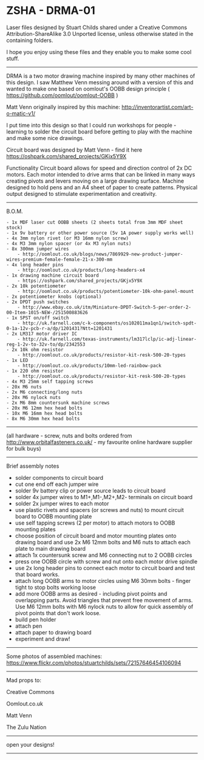 ZSHA - DRMA-01
==============

Laser files designed by Stuart Childs shared under a Creative Commons Attribution-ShareAlike 3.0 Unported license, unless otherwise stated in the containing folders.

I hope you enjoy using these files and they enable you to make some cool stuff. 

---

DRMA is a two motor drawing machine inspired by many other machines of this design. I saw Matthew Venn messing around with a version of this and wanted to make one based on oomlout's OOBB design principle ( https://github.com/oomlout/oomlout-OOBB )

Matt Venn originally inspired by this machine: http://inventorartist.com/art-o-matic-v1/

I put time into this design so that I could run workshops for people - learning to solder the circuit board before getting to play with the machine and make some nice drawings.

Circuit board was designed by Matt Venn - find it here https://oshpark.com/shared_projects/GKjx5Y9X

Functionality
Circuit board allows for speed and direction control of 2x DC motors. Each motor intended to drive arms that can be linked in many ways creating pivots and levers moving on a large drawing surface.
Machine designed to hold pens and an A4 sheet of paper to create patterns. Physical output designed to stimulate experimentation and creativity.

---

B.O.M.

	- 1x MDF laser cut OOBB sheets (2 sheets total from 3mm MDF sheet stock)
	- 1x 9v battery or other power source (5v 1A power supply works well)
	- 4x 3mm nylon rivet (or M3 16mm nylon screw)
	- 4x M3 3mm nylon spacer (or 4x M3 nylon nuts)
	- 8x 300mm jumper wires
		- http://oomlout.co.uk/blogs/news/7869929-new-product-jumper-wires-premium-female-female-21-x-300-mm
	- 4x long header pins
		- http://oomlout.co.uk/products/long-headers-x4
	- 1x drawing machine circuit board
		- https://oshpark.com/shared_projects/GKjx5Y9X
	- 2x 10k potentiometer
		- http://oomlout.co.uk/products/potentiometer-10k-ohm-panel-mount
	- 2x potentiometer knobs (optional)
	- 2x DPDT push switches
		- http://www.ebay.co.uk/itm/Miniature-DPDT-Switch-5-per-order-2-00-Item-1015-NEW-/251500883626
	- 1x SPST on/off switch
		- http://uk.farnell.com/c-k-components/os102011ma1qn1/switch-spdt-0-1a-12v-pcb-r-a/dp/1201431?Ntt=1201431
	- 2x LM317 motor driver IC
		- http://uk.farnell.com/texas-instruments/lm317lclp/ic-adj-linear-reg-1-2v-to-32v-to/dp/2342553
	- 2x 10k ohm resistor
		- http://oomlout.co.uk/products/resistor-kit-resk-500-20-types
	- 1x LED
		- http://oomlout.co.uk/products/10mm-led-rainbow-pack
	- 1x 220 ohm resistor
		- http://oomlout.co.uk/products/resistor-kit-resk-500-20-types
	- 4x M3 25mm self tapping screws
	- 20x M6 nuts
	- 2x M6 connecting/long nuts
	- 20x M6 nylock nuts
	- 2x M6 8mm countersunk machine screws
	- 20x M6 12mm hex head bolts
	- 10x M6 16mm hex head bolts
	- 8x M6 30mm hex head bolts
---


(all hardware - screw, nuts and bolts ordered from http://www.orbitalfasteners.co.uk/ - my favourite online hardware supplier for bulk buys)


---
Brief assembly notes

- solder components to circuit board
- cut one end off each jumper wire
- solder 9v battery clip or power source leads to circuit board
- solder 4x jumper wires to M1+,M1-,M2+,M2- terminals on circuit board
- solder 2x jumper wires to each motor
- use plastic rivets and spacers (or screws and nuts) to mount circuit board to OOBB mounting plate
- use self tapping screws (2 per motor) to attach motors to OOBB mounting plates
- choose position of circuit board and motor mounting plates onto drawing board and use 2x M6 12mm bolts and M6 nuts to attach each plate to main drawing board
- attach 1x countersunk screw and M6 connecting nut to 2 OOBB circles
- press one OOBB circle with screw and nut onto each motor drive spindle
- use 2x long header pins to connect each motor to circuit board and test that board works. 
- attach long OOBB arms to motor circles using M6 30mm bolts - finger tight to stop bolts working loose
- add more OOBB arms as desired - including pivot points and overlapping parts. Avoid triangles that prevent free movement of arms. Use M6 12mm bolts with M6 nylock nuts to allow for quick assembly of pivot points that don't work loose.
- build pen holder
- attach pen
- attach paper to drawing board
- experiment and draw!

---
Some photos of assembled machines: https://www.flickr.com/photos/stuartchilds/sets/72157646454106094

----
Mad props to:

Creative Commons

Oomlout.co.uk

Matt Venn

The Zulu Nation

----

open your designs!

----
